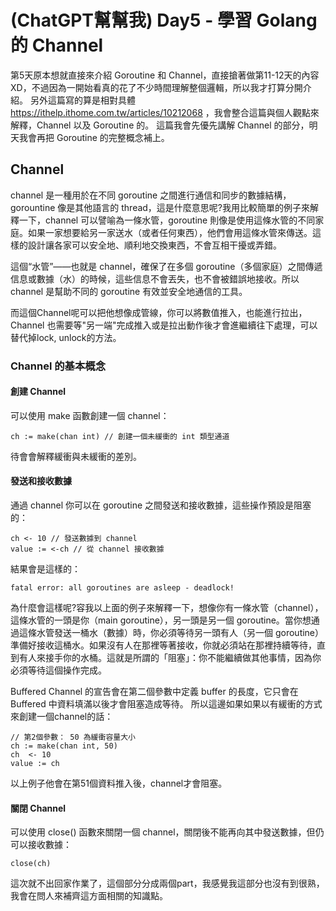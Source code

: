 # (ChatGPT幫幫我) Day5 - 學習 Golang 的 Channel
第5天原本想就直接來介紹 Goroutine 和 Channel，直接搶著做第11-12天的內容XD，不過因為一開始看真的花了不少時間理解整個邏輯，所以我才打算分開介紹。
另外這篇寫的算是相對具體 https://ithelp.ithome.com.tw/articles/10212068 ，我會整合這篇與個人觀點來解釋，Channel 以及 Goroutine 的。
這篇我會先優先講解 Channel 的部分，明天我會再把 Goroutine 的完整概念補上。

## Channel

channel 是一種用於在不同 goroutine 之間進行通信和同步的數據結構，gorountine 像是其他語言的 thread，這是什麼意思呢?我用比較簡單的例子來解釋一下，channel 可以譬喻為一條水管，goroutine 則像是使用這條水管的不同家庭。如果一家想要給另一家送水（或者任何東西），他們會用這條水管來傳送。這樣的設計讓各家可以安全地、順利地交換東西，不會互相干擾或弄錯。

這個“水管”——也就是 channel，確保了在多個 goroutine（多個家庭）之間傳遞信息或數據（水）的時候，這些信息不會丟失，也不會被錯誤地接收。所以 channel 是幫助不同的 goroutine 有效並安全地通信的工具。

而這個Channel呢可以把他想像成管線，你可以將數值推入，也能進行拉出，Channel 也需要等"另一端"完成推入或是拉出動作後才會進繼續往下處理，可以替代掉lock, unlock的方法。

### Channel 的基本概念

####  創建 Channel

可以使用 make 函數創建一個 channel：
```go!
ch := make(chan int) // 創建一個未緩衝的 int 類型通道
```
待會會解釋緩衝與未緩衝的差別。

#### 發送和接收數據
通過 channel 你可以在 goroutine 之間發送和接收數據，這些操作預設是阻塞的：
```go!
ch <- 10 // 發送數據到 channel
value := <-ch // 從 channel 接收數據
```
結果會是這樣的：
```go!
fatal error: all goroutines are asleep - deadlock!
```
為什麼會這樣呢?容我以上面的例子來解釋一下，想像你有一條水管（channel），這條水管的一頭是你（main goroutine），另一頭是另一個 goroutine。當你想通過這條水管發送一桶水（數據）時，你必須等待另一頭有人（另一個 goroutine）準備好接收這桶水。如果沒有人在那裡等著接收，你就必須站在那裡持續等待，直到有人來接手你的水桶。這就是所謂的「阻塞」：你不能繼續做其他事情，因為你必須等待這個操作完成。


Buffered Channel 的宣告會在第二個參數中定義 buffer 的長度，它只會在 Buffered 中資料填滿以後才會阻塞造成等待。
所以這邊如果如果以有緩衝的方式來創建一個channel的話：
```go!
// 第2個參數： 50 為緩衝容量大小
ch := make(chan int, 50)
ch  <- 10
value := ch
```
以上例子他會在第51個資料推入後，channel才會阻塞。

#### 關閉 Channel
可以使用 close() 函數來關閉一個 channel，關閉後不能再向其中發送數據，但仍可以接收數據：

```go!
close(ch)
```


這次就不出回家作業了，這個部分分成兩個part，我感覺我這部分也沒有到很熟，我會在問人來補齊這方面相關的知識點。

